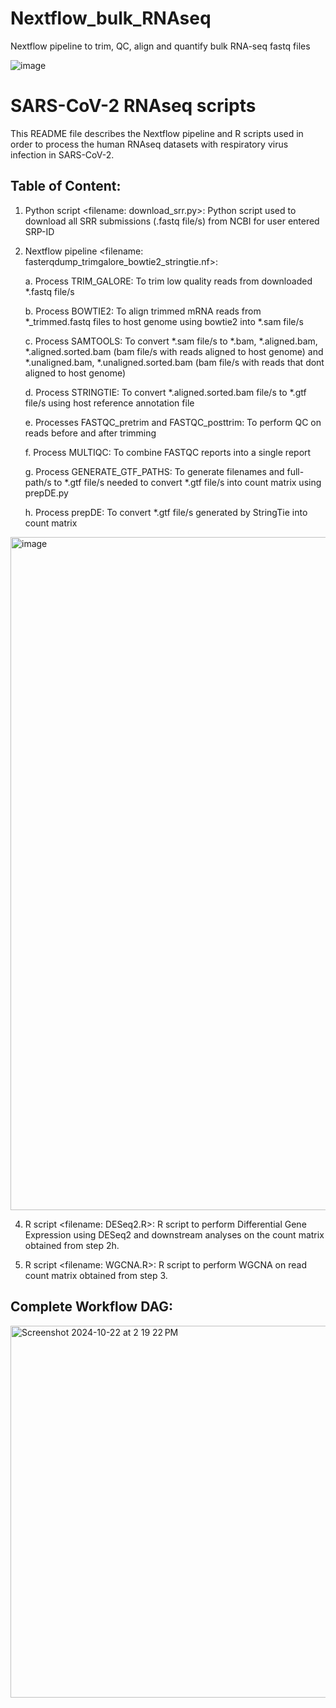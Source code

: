 # Nextflow_bulk_RNAseq
Nextflow pipeline to trim, QC, align and quantify bulk RNA-seq fastq files

![image](https://github.com/user-attachments/assets/7a29336a-3cc9-4cb3-88b4-fd50bd70bd49)


# SARS-CoV-2 RNAseq scripts
This README file describes the Nextflow pipeline and R scripts used in order to process the human RNAseq datasets with respiratory virus infection in SARS-CoV-2.

## Table of Content:

1. Python script <filename: download_srr.py>: Python script used to download all SRR submissions (.fastq file/s) from NCBI for user entered SRP-ID

2. Nextflow pipeline <filename: fasterqdump_trimgalore_bowtie2_stringtie.nf>: 

      a. Process TRIM_GALORE: To trim low quality reads from downloaded *.fastq file/s

      b. Process BOWTIE2: To align trimmed mRNA reads from *_trimmed.fastq files to host genome using bowtie2 into *.sam file/s

      c. Process SAMTOOLS: To convert *.sam file/s to *.bam, *.aligned.bam, *.aligned.sorted.bam (bam file/s with reads aligned to host genome) and *.unaligned.bam, *.unaligned.sorted.bam (bam file/s with reads that dont aligned to host genome)

      d. Process STRINGTIE: To convert *.aligned.sorted.bam file/s to *.gtf file/s using host reference annotation file

      e. Processes FASTQC_pretrim and FASTQC_posttrim: To perform QC on reads before and after trimming

      f. Process MULTIQC: To combine FASTQC reports into a single report

      g. Process GENERATE_GTF_PATHS: To generate filenames and full-path/s to *.gtf file/s needed to convert *.gtf file/s into count matrix using prepDE.py

      h. Process prepDE: To convert *.gtf file/s generated by StringTie into count matrix
   
<img width="1077" alt="image" src="https://github.com/user-attachments/assets/741282f3-6864-4e46-9ebe-b50d4e1cdf5c">

4. R script <filename: DESeq2.R>: R script to perform Differential Gene Expression using DESeq2 and downstream analyses on the count matrix obtained from step 2h.

5. R script <filename: WGCNA.R>: R script to perform WGCNA on read count matrix obtained from step 3.



## Complete Workflow DAG:

<img width="595" alt="Screenshot 2024-10-22 at 2 19 22 PM" src="https://github.com/user-attachments/assets/8097ef97-5045-4bdd-aa11-4928bd4ec19c">


